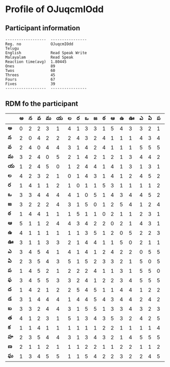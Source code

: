 



# Profile of OJuqcmIOdd

## Participant information



```
------------------  ----------------
Reg. no             OJuqcmIOdd
Telugu
English             Read Speak Write
Malayalam           Read Speak
Reaction time(avg)  1.80445
Ones                89
Twos                60
Threes              45
Fours               67
Fives               39
------------------  ----------------
```  

## RDM fo the participant
  
  
|       |   అ |   న |   వ |   మ |   య |   ల |   ర |   ఒ |   జ |   ఠ |   ఆ |   ఉ |   ఊ |   ఎ |   ఏ |   ప |   ఫ |   ద |   డ |   బ |   త |   క |   హ |   ణ |   ఘ |
|-------|-----|-----|-----|-----|-----|-----|-----|-----|-----|-----|-----|-----|-----|-----|-----|-----|-----|-----|-----|-----|-----|-----|-----|-----|-----|
| **అ** |   0 |   2 |   2 |   3 |   1 |   4 |   1 |   3 |   3 |   1 |   5 |   4 |   3 |   3 |   2 |   1 |   3 |   1 |   3 |   3 |   4 |   1 |   2 |   2 |   1 |
| **న** |   2 |   0 |   4 |   2 |   2 |   2 |   4 |   3 |   2 |   4 |   1 |   1 |   1 |   4 |   3 |   4 |   4 |   4 |   1 |   3 |   1 |   1 |   3 |   1 |   3 |
| **వ** |   2 |   4 |   0 |   4 |   4 |   3 |   1 |   4 |   2 |   4 |   1 |   1 |   1 |   5 |   5 |   5 |   5 |   2 |   4 |   2 |   2 |   4 |   5 |   1 |   4 |
| **మ** |   3 |   2 |   4 |   0 |   5 |   2 |   1 |   4 |   2 |   1 |   2 |   1 |   3 |   4 |   4 |   2 |   5 |   1 |   4 |   4 |   3 |   1 |   4 |   2 |   5 |
| **య** |   1 |   2 |   4 |   5 |   0 |   1 |   2 |   4 |   4 |   1 |   4 |   1 |   3 |   1 |   3 |   1 |   3 |   2 |   4 |   4 |   1 |   1 |   4 |   1 |   5 |
| **ల** |   4 |   2 |   3 |   2 |   1 |   0 |   1 |   4 |   3 |   1 |   4 |   1 |   2 |   4 |   5 |   2 |   3 |   2 |   1 |   3 |   5 |   1 |   3 |   1 |   1 |
| **ర** |   1 |   4 |   1 |   1 |   2 |   1 |   0 |   1 |   1 |   5 |   3 |   1 |   1 |   1 |   1 |   2 |   2 |   5 |   4 |   1 |   1 |   1 |   1 |   1 |   1 |
| **ఒ** |   3 |   3 |   4 |   4 |   4 |   4 |   1 |   0 |   5 |   1 |   4 |   3 |   4 |   4 |   5 |   2 |   4 |   4 |   4 |   5 |   3 |   1 |   3 |   2 |   5 |
| **జ** |   3 |   2 |   2 |   2 |   4 |   3 |   1 |   5 |   0 |   1 |   2 |   5 |   4 |   1 |   2 |   4 |   1 |   5 |   5 |   5 |   4 |   1 |   4 |   2 |   4 |
| **ఠ** |   1 |   4 |   4 |   1 |   1 |   1 |   5 |   1 |   1 |   0 |   2 |   1 |   1 |   2 |   3 |   1 |   2 |   1 |   4 |   1 |   3 |   2 |   3 |   1 |   2 |
| **ఆ** |   5 |   1 |   1 |   2 |   4 |   4 |   3 |   4 |   2 |   2 |   0 |   2 |   1 |   4 |   3 |   1 |   2 |   1 |   3 |   3 |   5 |   2 |   2 |   1 |   2 |
| **ఉ** |   4 |   1 |   1 |   1 |   1 |   1 |   1 |   3 |   5 |   1 |   2 |   0 |   5 |   2 |   2 |   3 |   3 |   4 |   4 |   3 |   3 |   1 |   1 |   2 |   3 |
| **ఊ** |   3 |   1 |   1 |   3 |   3 |   2 |   1 |   4 |   4 |   1 |   1 |   5 |   0 |   2 |   1 |   1 |   4 |   4 |   4 |   4 |   2 |   1 |   4 |   2 |   2 |
| **ఎ** |   3 |   4 |   5 |   4 |   1 |   4 |   1 |   4 |   1 |   2 |   4 |   2 |   2 |   0 |   5 |   5 |   5 |   1 |   2 |   3 |   4 |   1 |   5 |   1 |   2 |
| **ఏ** |   2 |   3 |   5 |   4 |   3 |   5 |   1 |   5 |   2 |   3 |   3 |   2 |   1 |   5 |   0 |   5 |   5 |   2 |   4 |   2 |   2 |   1 |   5 |   1 |   4 |
| **ప** |   1 |   4 |   5 |   2 |   1 |   2 |   2 |   2 |   4 |   1 |   1 |   3 |   1 |   5 |   5 |   0 |   5 |   2 |   2 |   3 |   5 |   4 |   5 |   2 |   5 |
| **ఫ** |   3 |   4 |   5 |   5 |   3 |   3 |   2 |   4 |   1 |   2 |   2 |   3 |   4 |   5 |   5 |   5 |   0 |   4 |   2 |   4 |   3 |   2 |   5 |   1 |   4 |
| **ద** |   1 |   4 |   2 |   1 |   2 |   2 |   5 |   4 |   5 |   1 |   1 |   4 |   4 |   1 |   2 |   2 |   4 |   0 |   5 |   4 |   2 |   1 |   1 |   1 |   5 |
| **డ** |   3 |   1 |   4 |   4 |   4 |   1 |   4 |   4 |   5 |   4 |   3 |   4 |   4 |   2 |   4 |   2 |   2 |   5 |   0 |   4 |   4 |   3 |   4 |   3 |   5 |
| **బ** |   3 |   3 |   2 |   4 |   4 |   3 |   1 |   5 |   5 |   1 |   3 |   3 |   4 |   3 |   2 |   3 |   4 |   4 |   4 |   0 |   1 |   1 |   3 |   2 |   4 |
| **త** |   4 |   1 |   2 |   3 |   1 |   5 |   1 |   3 |   4 |   3 |   5 |   3 |   2 |   4 |   2 |   5 |   3 |   2 |   4 |   1 |   0 |   1 |   4 |   1 |   3 |
| **క** |   1 |   1 |   4 |   1 |   1 |   1 |   1 |   1 |   1 |   2 |   2 |   1 |   1 |   1 |   1 |   4 |   2 |   1 |   3 |   1 |   1 |   0 |   1 |   2 |   1 |
| **హ** |   2 |   3 |   5 |   4 |   4 |   3 |   1 |   3 |   4 |   3 |   2 |   1 |   4 |   5 |   5 |   5 |   5 |   1 |   4 |   3 |   4 |   1 |   0 |   1 |   4 |
| **ణ** |   2 |   1 |   1 |   2 |   1 |   1 |   1 |   2 |   2 |   1 |   1 |   2 |   2 |   1 |   1 |   2 |   1 |   1 |   3 |   2 |   1 |   2 |   1 |   0 |   1 |
| **ఘ** |   1 |   3 |   4 |   5 |   5 |   1 |   1 |   5 |   4 |   2 |   2 |   3 |   2 |   2 |   4 |   5 |   4 |   5 |   5 |   4 |   3 |   1 |   4 |   1 |   0 |